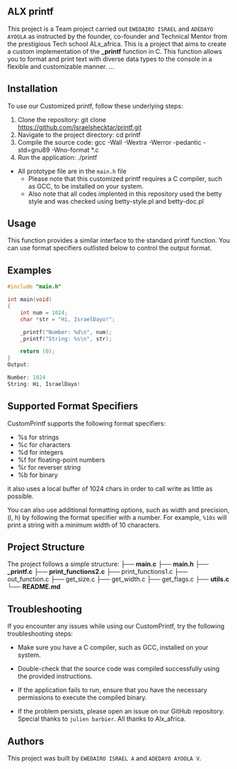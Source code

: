 ## ALX printf

This project is a Team project carried out `EWEDAIRO ISRAEL` and `ADEDAYO AYOOLA` as instructed by the founder, co-founder and Technical Mentor from the prestigious Tech school ALx_africa. This is a project that aims to create a custom implementation of the **\_printf** function in C. This function allows you to format and print text with diverse data types to the console in a flexible and customizable manner.
...

## Installation

To use our Customized printf, follow these underlying steps:

1. Clone the repository: git clone https://github.com/Israelshecktar/printf.git
2. Navigate to the project directory: cd printf
3. Compile the source code: gcc -Wall -Wextra -Werror -pedantic -std=gnu89 -Wno-format \*.c
4. Run the application: ./printf

- All prototype file are in the `main.h` file
  - Please note that this customized printf requires a C compiler, such as GCC, to be installed on your system.
  - Also note that all codes implented in this repository used the betty style and was checked using betty-style.pl and betty-doc.pl

## Usage

This function provides a similar interface to the standard printf function. You can use format specifiers outlisted below to control the output format.

## Examples
```c
#include "main.h"

int main(void)
{
    int num = 1024;
    char *str = "Hi, IsraelDayo!";

    _printf("Number: %d\n", num);
    _printf("String: %s\n", str);

    return (0);
}
Output:

Number: 1024
String: Hi, IsraelDayo!

```
## Supported Format Specifiers

CustomPrintf supports the following format specifiers:

- %s for strings
- %c for characters
- %d for integers
- %f for floating-point numbers
- %r for reverser string
- %b for binary

it also uses a local buffer of 1024 chars in order to call write as little as possible.

You can also use additional formatting options, such as width and precision, (l, h) by following the format specifier with a number. For example, `%10s` will print a string with a minimum width of 10 characters.

## Project Structure

The project follows a simple structure:
├── **main.c**
├── **main.h**
├── **_printf.c**
├── **print_functions2.c**
├── print_functions1.c
├── out_function.c
├── get_size.c
├── get_width.c
├── get_flags.c
├── **utils.c**
└── **README.md**

## Troubleshooting

If you encounter any issues while using our CustomPrintf, try the following troubleshooting steps:

- Make sure you have a C compiler, such as GCC, installed on your system.
- Double-check that the source code was compiled successfully using the provided instructions.
- If the application fails to run, ensure that you have the necessary permissions to execute the compiled binary.

- If the problem persists, please open an issue on our GitHub repository.
  Special thanks to `julien barbier`. All thanks to Alx_africa.

## Authors

This project was built by `EWEDAIRO ISRAEL A` and `ADEDAYO AYOOLA V`.

